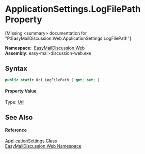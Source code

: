 ApplicationSettings.LogFilePath Property
========================================

[Missing &lt;summary> documentation for "P:EasyMailDiscussion.Web.ApplicationSettings.LogFilePath"]


  **Namespace:**  [EasyMailDiscussion.Web][1]  
  **Assembly:** easy-mail-discussion-web.exe

Syntax
------

```csharp
public static Uri LogFilePath { get; set; }
```

#### Property Value
Type: [Uri][2]

See Also
--------

#### Reference
[ApplicationSettings Class][3]  
[EasyMailDiscussion.Web Namespace][1]  

[1]: ../README.md
[2]: https://docs.microsoft.com/dotnet/api/system.uri
[3]: README.md